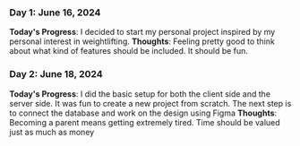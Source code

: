 ### Day 1: June 16, 2024
**Today's Progress**: I decided to start my personal project inspired by my personal interest in weightlifting.
**Thoughts**: Feeling pretty good to think about what kind of features should be included. It should be fun.

### Day 2: June 18, 2024
**Today's Progress**: I did the basic setup for both the client side and the server side. It was fun to create a new project from scratch. The next step is to connect the database and work on the design using Figma
**Thoughts**: Becoming a parent means getting extremely tired. Time should be valued just as much as money
